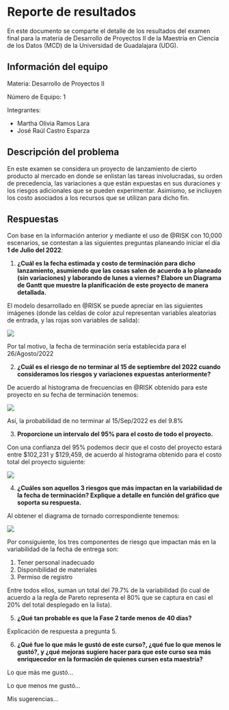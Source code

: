 # Reporte de resultados
En este documento se comparte el detalle de los resultados del examen final para la materia de Desarrollo de Proyectos II de la Maestría en Ciencia de los Datos (MCD) de la Universidad de Guadalajara (UDG).


## Información del equipo
Materia: Desarrollo de Proyectos II

Número de Equipo: 1

Integrantes:
- Martha Olivia Ramos Lara
- José Raúl Castro Esparza


## Descripción del problema
En este examen se considera un proyecto de lanzamiento de cierto producto al mercado en donde se enlistan las tareas inivolucradas, su orden de precedencia, las variaciones a que están expuestas en sus duraciones y los riesgos adicionales que se pueden experimentar. Asimismo, se incliuyen los costo asociados a los recursos que se utilizan para dicho fin.


## Respuestas
Con base en la información anterior y mediante el uso de @RISK con 10,000 escenarios, se contestan a las siguientes preguntas planeando iniciar el día __1 de Julio del 2022__:

1. **¿Cuál es la fecha estimada y costo de terminación para dicho lanzamiento, asumiendo que las cosas salen de acuerdo a lo planeado (sin variaciones) y laborando de lunes a viernes? Elabore un Diagrama de Gantt que muestre la planificación de este proyecto de manera detallada.**  

El modelo desarrollado en @RISK se puede apreciar en las siguientes imágenes (donde las celdas de color azul representan variables aleatorias de entrada, y las rojas son variables de salida):

<img src="https://raw.githubusercontent.com/vcuspinera/UDG_MCD_Project_Dev_II/main/final_exam/Equipo_1/Grafico_1.png">

Por tal motivo, la fecha de terminación sería establecida para el 26/Agosto/2022

2. **¿Cuál es el riesgo de no terminar al 15 de septiembre del 2022 cuando consideramos los riesgos y variaciones expuestas anteriormente?**  

De acuerdo al histograma de frecuencias en @RISK obtenido para este proyecto en su fecha de terminación tenemos:

<img src="https://raw.githubusercontent.com/vcuspinera/UDG_MCD_Project_Dev_II/main/final_exam/Equipo_1/Grafico_2.png">

Así, la probabilidad de no terminar al 15/Sep/2022 es del 9.8%

3. **Proporcione un intervalo del 95% para el costo de todo el proyecto.**

Con una confianza del 95% podemos decir que el costo del proyecto estará entre $102,231 y $129,459, de acuerdo al histograma obtenido para el costo total del proyecto siguiente:

<img src="https://raw.githubusercontent.com/vcuspinera/UDG_MCD_Project_Dev_II/main/final_exam/Equipo_1/Grafico_3.png">

4. **¿Cuáles son aquellos 3 riesgos que más impactan en la variabilidad de la fecha de terminación? Explique a detalle en función del gráfico que soporta su respuesta.**  

Al obtener el diagrama de tornado correspondiente tenemos:

<img src="https://raw.githubusercontent.com/vcuspinera/UDG_MCD_Project_Dev_II/main/final_exam/Equipo_1/Grafico_4.png">

Por consiguiente, los tres componentes de riesgo que impactan más en la variabilidad de la fecha de entrega son:
1)	Tener personal inadecuado
2)	Disponibilidad de materiales
3)	Permiso de registro

Entre todos ellos, suman un total del 79.7% de la variabilidad (lo cual de acuerdo a la regla de Pareto representa el 80% que se captura en casi el 20% del total desplegado en la lista).


5. **¿Qué tan probable es que la Fase 2 tarde menos de 40 días?**  

Explicación de respuesta a pregunta 5.



6. **¿Qué fue lo que más le gustó de este curso?, ¿qué fue lo que menos le gustó?, y ¿qué mejoras sugiere hacer para que este curso sea más enriquecedor en la formación de quienes cursen esta maestría?**

Lo que más me gustó...

Lo que menos me gustó...

Mis sugerencias...
